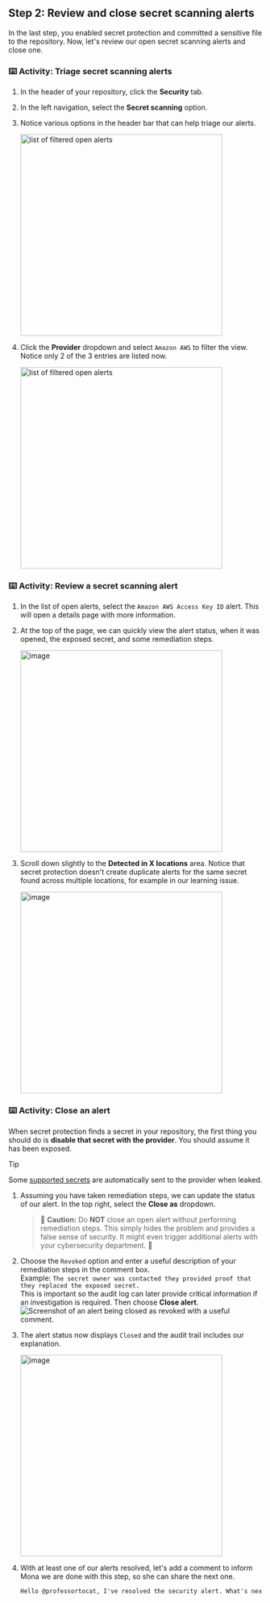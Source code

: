 ## Step 2: Review and close secret scanning alerts

In the last step, you enabled secret protection and committed a sensitive file to the repository. Now, let's review our open secret scanning alerts and close one.

### :keyboard: Activity: Triage secret scanning alerts

1. In the header of your repository, click the **Security** tab.

2. In the left navigation, select the **Secret scanning** option.

3. Notice various options in the header bar that can help triage our alerts.

   <img width="400" alt="list of filtered open alerts" src="https://github.com/user-attachments/assets/2926c12f-2d39-4ea1-a8dd-816442f332b4" />

4. Click the **Provider** dropdown and select `Amazon AWS` to filter the view. Notice only 2 of the 3 entries are listed now.

   <img width="400" alt="list of filtered open alerts" src="https://github.com/user-attachments/assets/8623dec7-5199-4c5b-8c5e-1b812106a510" />

### :keyboard: Activity: Review a secret scanning alert

1. In the list of open alerts, select the `Amazon AWS Access Key ID` alert. This will open a details page with more information.

2. At the top of the page, we can quickly view the alert status, when it was opened, the exposed secret, and some remediation steps.

   <img width="400" alt="image" src="https://github.com/user-attachments/assets/61700b67-234c-47ae-a4de-552be25cc2bf" />

3. Scroll down slightly to the **Detected in X locations** area. Notice that secret protection doesn't create duplicate alerts for the same secret found across multiple locations, for example in our learning issue.

   <img width="400" alt="image" src="https://github.com/user-attachments/assets/8c842a86-3e43-4cfe-a57d-60c129008548" />

### :keyboard: Activity: Close an alert

When secret protection finds a secret in your repository, the first thing you should do is **disable that secret with the provider**. You should assume it has been exposed.

> [!TIP]
> Some [supported secrets](https://docs.github.com/en/code-security/secret-scanning/introduction/supported-secret-scanning-patterns#default-patterns) are automatically sent to the provider when leaked.

1. Assuming you have taken remediation steps, we can update the status of our alert. In the top right, select the **Close as** dropdown.

   > 🚨 **Caution:** Do **NOT** close an open alert without performing remediation steps. This simply hides the problem and provides a false sense of security. It might even trigger additional alerts with your cybersecurity department. 🤦

2. Choose the `Revoked` option and enter a useful description of your remediation steps in the comment box.</br>
   Example: `The secret owner was contacted they provided proof that they replaced the exposed secret.`</br>
   This is important so the audit log can later provide critical information if an investigation is required. Then choose **Close alert**.
   ![Screenshot of an alert being closed as revoked with a useful comment.](https://github.com/user-attachments/assets/17a6485a-5372-4268-849b-b55834cf89f2)

4. The alert status now displays `Closed` and the audit trail includes our explanation.

   <img width="400" alt="image" src="https://github.com/user-attachments/assets/2f0f9a29-90ab-41f0-abe8-b17f75adc42e" />

5. With at least one of our alerts resolved, let's add a comment to inform Mona we are done with this step, so she can share the next one.

   ```txt
   Hello @professortocat, I've resolved the security alert. What's next?
   ```
